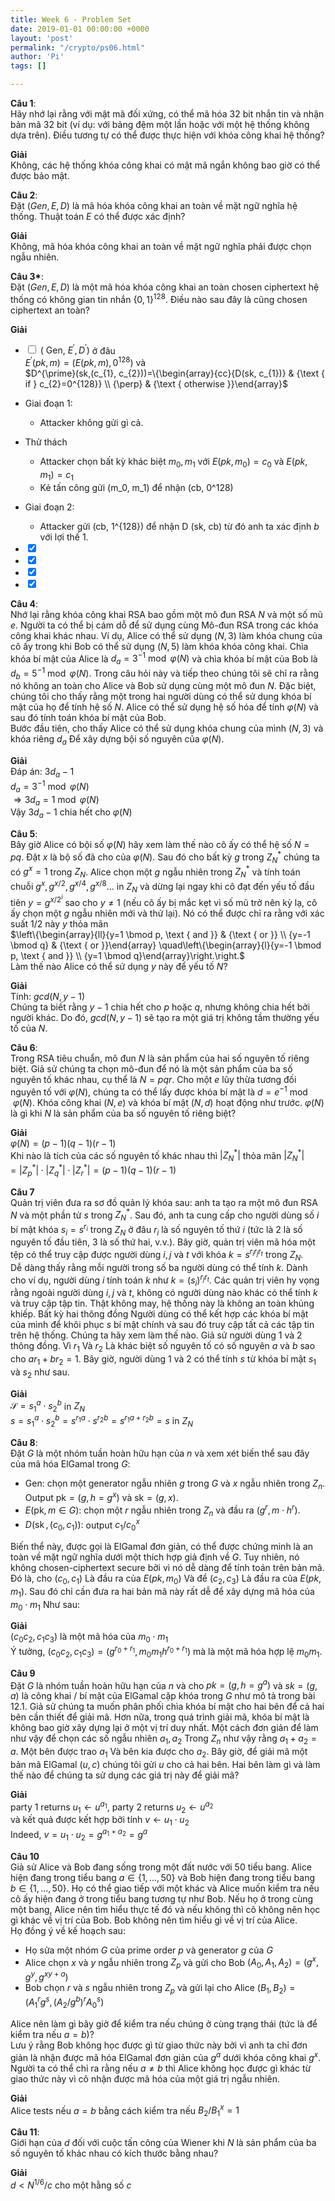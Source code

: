 ```yaml
---
title: Week 6 - Problem Set
date: 2019-01-01 00:00:00 +0000
layout: 'post'
permalink: "/crypto/ps06.html"
author: 'Pi'
tags: []

---
```


<b>Câu 1</b>:<br/>
Hãy nhớ lại rằng với mật mã đối xứng, có thể mã hóa 32 bit nhắn tin và nhận bản mã 32 bit (ví dụ: với bảng đệm một lần hoặc với một hệ thống không dựa trên). Điều tương tự có thể được thực hiện với khóa công khai hệ thống?

<b>Giải</b><br/>
Không, các hệ thống khóa công khai có mật mã ngắn không bao giờ có thể được bảo mật.

<b>Câu 2</b>:<br/>
Đặt $(Gen, E, D)$ là mã hóa khóa công khai an toàn về mặt ngữ nghĩa hệ thống. Thuật toán $E$ có thể được xác định?

<b>Giải</b><br/>
Không, mã hóa khóa công khai an toàn về mặt ngữ nghĩa phải được chọn ngẫu nhiên.

<b>Câu 3*</b>:<br/>
Đặt $(Gen, E, D)$ là một mã hóa khóa công khai an toàn chosen ciphertext hệ thống có không gian tin nhắn $\{0,1\}^{128}$. Điều nào sau đây là cũng chosen ciphertext an toàn?

<b>Giải</b><br/>
- <input type="checkbox" onclick="return false;"> $\left(\text { Gen, } E^{\prime}, D^{\prime}\right)$ ở đâu<br/>
$E^{\prime}(pk, m)=\left(E(pk, m), 0^{128}\right)$ và<br/>
 $D^{\prime}(sk,(c_{1}, c_{2}))=\{\begin{array}{cc}{D(sk, c_{1})} & {\text { if } c_{2}=0^{128}} \\ {\perp} & {\text { otherwise }}\end{array}$<br/>
- Giai đoạn 1:
    - Attacker không gửi gì cả.
- Thử thách
    - Attacker chọn bất kỳ khác biệt $m_0, m_1$ với $E(pk, m_0)=c_0$ và $E(pk, m_1)=c_1$
    - Kẻ tấn công gửi (m_0, m_1) để nhận (cb, 0^128)
- Giai đoạn 2:
    - Attacker gửi (cb, 1^{128}) để nhận D (sk, cb) từ đó anh ta xác định $b$    với lợi thế 1.






- <input type="checkbox" onclick="return false;" checked>
- <input type="checkbox" onclick="return false;" checked>

- <input type="checkbox" onclick="return false;" checked>

- <input type="checkbox" onclick="return false;" checked>

<b>Câu 4</b>:<br/>
Nhớ lại rằng khóa công khai RSA bao gồm một mô đun RSA $N$ và một số mũ $e$. Người ta có thể bị cám dỗ để sử dụng cùng Mô-đun RSA trong các khóa công khai khác nhau. Ví dụ, Alice có thể sử dụng $(N, 3)$ làm khóa chung của cô ấy trong khi Bob có thể sử dụng $(N, 5)$ làm khóa khóa công khai. Chìa khóa bí mật của Alice là $d_{a}=3^{-1} \bmod \varphi(N)$ và chìa khóa bí mật của Bob là $d_{b}=5^{-1} \bmod \varphi(N)$. Trong câu hỏi này và tiếp theo chúng tôi sẽ chỉ ra rằng nó không an toàn cho Alice và Bob sử dụng cùng một mô đun $N$. Đặc biệt, chúng tôi cho thấy rằng một trong hai người dùng có thể sử dụng khóa bí mật của họ để tính hệ số $N$. Alice có thể sử dụng hệ số hóa để tính $\varphi(N)$ và sau đó tính toán khóa bí mật của Bob.<br/>
Bước đầu tiên, cho thấy Alice có thể sử dụng khóa chung của mình $(N, 3)$ và khóa riêng $d_{a}$ Để xây dựng bội số nguyên của $\varphi(N)$.

<b>Giải</b><br/>
Đáp án: $3 d_{a}-1$<br/>
$d_{a}=3^{-1} \bmod \varphi(N)$<br/>
$\Rightarrow 3 d_{a}=1 \bmod \varphi(N)$<br/>
Vậy $3 d_{a}-1$ chia hết cho  $\varphi(N)$

<b>Câu 5</b>:<br/>
Bây giờ Alice có bội số $\varphi(N)$ hãy xem làm thế nào cô ấy có thể hệ số $N = pq$. Đặt $x$ là bộ số đã cho của $\varphi(N)$. Sau đó cho bất kỳ $g$ trong $Z_N^{*}$ chúng ta có $g^{x}=1$ trong $Z_N$. Alice chọn một $g$ ngẫu nhiên trong $Z_{N}^{*}$ và tính toán chuỗi $g^{x}, g^{x / 2}, g^{x / 4}, g^{x / 8} \ldots$ in $Z_{N}$ và dừng lại ngay khi cô đạt đến yếu tố đầu tiên $y=g^{x / 2^{i}}$ sao cho $y \neq 1$ (nếu cô ấy bị mắc kẹt vì số mũ trở nên kỳ lạ, cô ấy chọn một $g$ ngẫu nhiên mới và thử lại). Nó có thể được chỉ ra rằng với xác suất $1/2$ này $y$ thỏa mãn<br/>
$\left\{\begin{array}{ll}{y=1 \bmod p, \text { and }} & {\text { or }} \\ {y=-1 \bmod q} & {\text { or }}\end{array} \quad\left\{\begin{array}{l}{y=-1 \bmod p, \text { and }} \\ {y=1 \bmod q}\end{array}\right.\right.$<br/>
Làm thế nào Alice có thể sử dụng $y$ này để yếu tố $N$?

<b>Giải</b><br/>
Tính: $gcd(N, y-1)$<br/>
Chúng ta biết rằng $y-1$ chia hết cho $p$ hoặc $q$, nhưng không chia hết bởi người khác. Do đó, $gcd(N, y-1)$ sẽ tạo ra một giá trị không tầm thường yếu tố của $N$.


<b>Câu 6</b>:<br/>
Trong RSA tiêu chuẩn, mô đun $N$ là sản phẩm của hai số nguyên tố riêng biệt. Giả sử chúng ta chọn mô-đun để nó là một sản phẩm của ba số nguyên tố khác nhau, cụ thể là $N = pqr$. Cho một $e$ lũy thừa tương đối nguyên tố với $\varphi(N)$, chúng ta có thể lấy được khóa bí mật là $d=e^{-1} \bmod \varphi(N)$. Khóa công khai $(N, e)$ và khóa bí mật $(N, d)$ hoạt động như trước. $\varphi(N)$ là gì khi $N$ là sản phẩm của ba số nguyên tố riêng biệt?

<b>Giải</b><br/>
$\varphi(N)=(p-1)(q-1)(r-1)$<br/>
Khi nào là tích của các số nguyên tố khác nhau thì $\left|Z_{N}^{*}\right|$ thỏa mãn $\left|Z_{N}^{*}\right|=\left|Z_{p}^{*}\right| \cdot\left|Z_{q}^{*}\right| \cdot\left|Z_{r}^{*}\right|=(p-1)(q-1)(r-1)$

<b>Câu 7</b><br/>
Quản trị viên đưa ra sơ đồ quản lý khóa sau: anh ta tạo ra một mô đun RSA $N$ và một phần tử $s$ trong $Z_{N}^{*}$. Sau đó, anh ta cung cấp cho người dùng số $i$ bí mật khóa $s_{i}=s^{r_{i}}$ trong $Z_{N}$ ở đâu $r_i$ là số nguyên tố thứ $i$ (tức là 2 là số nguyên tố đầu tiên, 3 là số thứ hai, v.v.).
Bây giờ, quản trị viên mã hóa một tệp có thể truy cập được người dùng $i, j$ và $t$ với khóa $k=s^{r_{i} r_{j} r_{t}}$ trong $Z_{N}$.<br/>
Dễ dàng thấy rằng mỗi người trong số ba người dùng có thể tính $k$. Dành cho ví dụ, người dùng $i$ tính toán $k$ như $k=\left(s_{i}\right)^{r_{j} r_{t}}$. Các quản trị viên hy vọng rằng ngoài người dùng $i, j$ và $t$, không có người dùng nào khác có thể tính $k$ và truy cập tập tin. Thật không may, hệ thống này là không an toàn khủng khiếp. Bất kỳ hai thông đồng Người dùng có thể kết hợp các khóa bí mật của mình để khôi phục $s$ bí mật chính và sau đó truy cập tất cả các tập tin trên hệ thống. Chúng ta hãy xem làm thế nào. Giả sử người dùng 1 và 2 thông đồng. Vì $r_1$ Và $r_2$ Là khác biệt số nguyên tố có số nguyên $a$ và $b$ sao cho $a r_{1}+b r_{2}=1$. Bây giờ, người dùng 1 và 2 có thể tính $s$ từ khóa bí mật $s_1$ và $s_2$ như sau.

<b>Giải</b><br/>
$\mathcal{S}=s_{1}^{a} \cdot s_{2}^{b}$ in $Z_{N}$<br/>
$s=s_{1}^{a} \cdot s_{2}^{b}=s^{r_{1} a} \cdot s^{r_{2} b}=s^{r_{1} a+r_{2} b}=s$ in $Z_{N}$

<b>Câu 8</b>:<br/>
Đặt $G$ là một nhóm tuần hoàn hữu hạn của $n$ và xem xét biến thể sau đây của mã hóa ElGamal trong $G$:
- Gen: chọn một generator ngẫu nhiên $g$ trong $G$ và $x$ ngẫu nhiên trong $Z_n$. Output $\mathrm{pk}=\left(g, h=g^{x}\right)$ và $\mathrm{sk}=(g, x)$.
- $E(\mathrm{pk}, m \in G)$: chọn một $r$ ngẫu nhiên trong $Z_n$ và đầu ra $\left(g^{r}, m \cdot h^{r}\right)$.
- $D\left(\operatorname{sk},\left(c_{0}, c_{1}\right)\right) :$ output $c_{1} / c_{0}^{x}$

Biến thể này, được gọi là ElGamal đơn giản, có thể được chứng minh là an toàn về mặt ngữ nghĩa dưới một thích hợp giả định về $G$.
Tuy nhiên, nó không chosen-ciphertext secure bởi vì nó dễ dàng để tính toán trên bản mã. Đó là, cho $(c_0, c_1)$ Là đầu ra của $E (pk, m_0)$ Và để $(c_2, c_3)$ Là đầu ra của $E(pk, m_1)$. Sau đó chỉ cần đưa ra hai bản mã này rất dễ để xây dựng mã hóa của $m_0 \cdot m_1$ Như sau:

<b>Giải</b><br/>
$\left(c_{0} c_{2}, c_{1} c_{3}\right)$ là một mã hóa của $m_{0} \cdot m_{1}$<br/>
Ý tưởng, $\left(c_{0} c_{2}, c_{1} c_{3}\right)=\left(g^{r_{0}+r_{1}}, m_{0} m_{1} h^{r_{0}+r_{1}}\right)$ mà là một mã hóa hợp lệ $m_{0} m_{1}$.

<b>Câu 9</b><br/>
Đặt $G$ là nhóm tuần hoàn hữu hạn của $n$ và cho $pk = (g, h = g ^ a)$ và $sk = (g, a)$ là công khai / bí mật của ElGamal cặp khóa trong $G$ như mô tả trong bài 12.1. Giả sử chúng ta muốn phân phối chìa khóa bí mật cho hai bên để cả hai bên cần thiết để giải mã. Hơn nữa, trong quá trình giải mã, khóa bí mật là không bao giờ xây dựng lại ở một vị trí duy nhất. Một cách đơn giản để làm như vậy để chọn các số ngẫu nhiên $a_1, a_2$ Trong $Z_n$ như vậy rằng $a_1 + a_2 = a$. Một bên được trao $a_1$ Và bên kia được cho $a_2$. Bây giờ, để giải mã một bản mã ElGamal $(u, c)$ chúng tôi gửi $u$ cho cả hai bên. Hai bên làm gì và làm thế nào để chúng ta sử dụng các giá trị này để giải mã?

<b>Giải</b><br/>
party 1 returns $u_{1} \leftarrow u^{a_{1}},$ party 2 returns $u_{2} \leftarrow u^{a_{2}}$<br/>
và kết quả được kết hợp bởi tính $v \leftarrow u_{1} \cdot u_{2}$<br/>
Indeed, $v=u_{1} \cdot u_{2}=g^{a_{1}+a_{2}}=g^{a}$

<b>Câu 10</b><br/>
Giả sử Alice và Bob đang sống trong một đất nước với 50 tiểu bang. Alice hiện đang trong tiểu  bang $a∈ \{1, ..., 50\}$ và Bob hiện đang trong tiểu bang $b∈ \{1, ..., 50\}$. Họ có thể giao tiếp với một khác và Alice muốn kiểm tra nếu cô ấy hiện đang ở trong tiểu bang tương tự như Bob. Nếu họ ở trong cùng một bang, Alice nên tìm hiểu thực tế đó và nếu không thì cô không nên học gì khác về vị trí của Bob. Bob không nên tìm hiểu gì về vị trí của Alice.<br/>
Họ đồng ý về kế hoạch sau:<br/>
- Họ sửa một nhóm $G$ của prime order $p$ và generator $g$ của $G$
- Alice chọn $x$ và $y$ ngẫu nhiên trong $Z_p$ và gửi cho Bob $\left(A_{0}, A_{1}, A_{2}\right)=\left(g^{x}, g^{y}, g^{x y+a}\right)$
- Bob chọn $r$ và $s$ ngẫu nhiên trong $Z_p$ và gửi lại cho Alice $\left(B_{1}, B_{2}\right)=\left(A_{1}^{r} g^{s},\left(A_{2} / g^{b}\right)^{r} A_{0}^{s}\right)$

Alice nên làm gì bây giờ để kiểm tra nếu chúng ở cùng trạng thái (tức là để kiểm tra nếu $a=b$)?<br/>
Lưu ý rằng Bob không học được gì từ giao thức này bởi vì anh ta chỉ đơn giản là nhận được mã hóa ElGamal đơn giản của $g^a$   dưới khóa công khai $g^x$. Người ta có thể chỉ ra rằng nếu $a \neq b$ thì Alice không học được gì khác từ giao thức này vì cô nhận được mã hóa của một giá trị ngẫu nhiên.<br/>

<b>Giải</b><br/>
Alice tests nếu $a=b$ bằng cách kiểm tra nếu $B_{2} / B_{1}^{x}=1$

<b>Câu 11</b>:<br/>
Giới hạn của $d$ đối với cuộc tấn công của Wiener khi $N$ là sản phẩm của ba số nguyên tố khác nhau có kích thước bằng nhau?

<b>Giải</b><br/>
$d<N^{1/6}/c$ cho một hằng số $c$







































